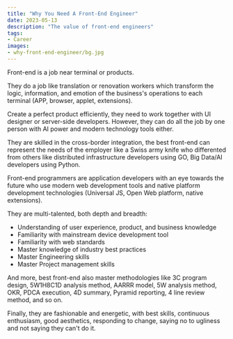 ```yaml
---
title: "Why You Need A Front-End Engineer"
date: 2023-05-13
description: "The value of front-end engineers"
tags:
- Career
images:
- why-front-end-engineer/bg.jpg
---
```

Front-end is a job near terminal or products.

They do a job like translation or renovation workers which transform the logic, information, and emotion of the business's operations to each terminal (APP, browser, applet, extensions).

Create a perfect product efficiently, they need to work together with UI designer or server-side developers. However, they can do all the job by one person with AI power and modern technology tools either.

They are skilled in the cross-border integration, the best front-end can represent the needs of the employer like a Swiss army knife who differented from others like distributed infrastructure developers using GO, Big Data/AI developers using Python.

Front-end programmers are application developers with an eye towards the future who use modern web development tools and native platform development technologies (Universal JS, Open Web platform, native extensions).

They are multi-talented, both depth and breadth:
+ Understanding of user experience, product, and business knowledge
+ Familiarity with mainstream device development tool
+ Familiarity with web standards
+ Master knowledge of industry best practices
+ Master Engineering skills
+ Master Project management skills

And more, best front-end also master methodologies like 3C program design, 5W1H8C1D analysis method, AARRR model, 5W analysis method, OKR, PDCA execution, 4D summary, Pyramid reporting, 4 line review method, and so on.

Finally, they are fashionable and energetic, with best skills, continuous enthusiasm, good aesthetics, responding to change, saying no to ugliness and not saying they can't do it.